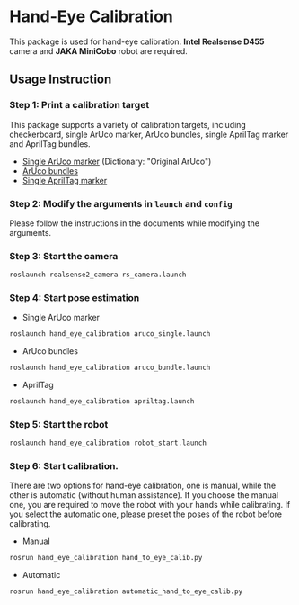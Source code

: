 # Hand-Eye Calibration

This package is used for hand-eye calibration. **Intel Realsense D455** camera and **JAKA MiniCobo** robot are required.

## Usage Instruction

### Step 1: Print a calibration target
This package supports a variety of calibration targets, including checkerboard, single ArUco marker, ArUco bundles, single AprilTag marker and AprilTag bundles.
- [Single ArUco marker](https://chev.me/arucogen/) (Dictionary: "Original ArUco")
- [ArUco bundles](https://github.com/HenryWJL/hand_eye_calibration/blob/main/scripts/generate_aruco_bundles.py)
- [Single AprilTag marker](https://github.com/AprilRobotics/apriltag-imgs)

### Step 2: Modify the arguments in `launch` and `config`
Please follow the instructions in the documents while modifying the arguments. 

### Step 3: Start the camera
```bash
roslaunch realsense2_camera rs_camera.launch
```
### Step 4: Start pose estimation
- Single ArUco marker
```bash
roslaunch hand_eye_calibration aruco_single.launch
```
- ArUco bundles
```bash
roslaunch hand_eye_calibration aruco_bundle.launch
```
- AprilTag
```bash
roslaunch hand_eye_calibration apriltag.launch
```
### Step 5: Start the robot
```bash
roslaunch hand_eye_calibration robot_start.launch
```
### Step 6: Start calibration. 
There are two options for hand-eye calibration, one is manual, while the other is automatic (without human assistance). If you choose the manual one, you are required to move the robot with your hands while calibrating. If you select the automatic one, please preset the poses of the robot before calibrating.
- Manual
```bash
rosrun hand_eye_calibration hand_to_eye_calib.py
```
- Automatic
```bash
rosrun hand_eye_calibration automatic_hand_to_eye_calib.py
```
